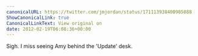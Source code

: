 ```yaml
---
canonicalURL: https://twitter.com/jmjordan/status/171113938400985088
ShowCanonicalLink: true
CanonicalLinkText: View original on
date: 2012-02-19T06:08:36+00:00
---
```

Sigh. I miss seeing Amy behind the 'Update' desk.